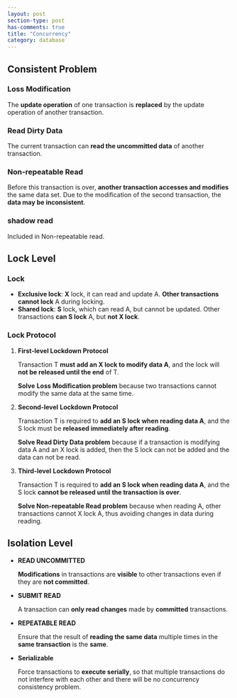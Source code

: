 ```yaml
---
layout: post
section-type: post
has-comments: true
title: "Concurrency"
category: database
---
```


## Consistent Problem

### Loss Modification

The **update operation** of one transaction is **replaced** by the update operation of another transaction. 


### Read Dirty Data

The current transaction can **read the uncommitted data** of another transaction.


### Non-repeatable Read

Before this transaction is over, **another transaction accesses and modifies** the same data set. Due to the modification of the second transaction, the **data may be inconsistent**.

### shadow read

Included in Non-repeatable read.

## Lock Level

### Lock

- **Exclusive lock**: **X** lock, it can read and update A. **Other transactions cannot lock** A during locking.
- **Shared lock**: **S** lock, which can read A, but cannot be updated. Other transactions **can S lock** A, but **not X lock**.


### Lock Protocol

1. **First-level Lockdown Protocol**
    
    Transaction T **must add an X lock to modify data A**, and the lock will **not be released until the end** of T.
    
    **Solve** **Loss Modification problem** because two transactions cannot modify the same data at the same time.
    
    
2. **Second-level** **Lockdown Protocol**
    
    Transaction T is required to **add an S lock when reading data A**, and the S lock must be **released immediately after reading**.
    
    **Solve Read Dirty Data problem** because if a transaction is modifying data A and an X lock is added, then the S lock can not be added and the data can not be read.
    
    
3. **Third-level** **Lockdown Protocol**
    
    Transaction T is required to **add an S lock when reading data A**, and the S lock **cannot be released until the transaction is over**.
    
    **Solve Non-repeatable Read problem** because when reading A, other transactions cannot X lock A, thus avoiding changes in data during reading.
    
    

## Isolation Level

- **READ UNCOMMITTED**
    
    **Modifications** in transactions are **visible** to other transactions even if they are **not committed**.
    
- **SUBMIT READ**
    
    A transaction can **only read changes** made by **committed** transactions. 
    
- **REPEATABLE READ**
    
    Ensure that the result of **reading the same data** multiple times in the **same transaction** is the **same**.
    
- **Serializable**
    
    Force transactions to **execute serially**, so that multiple transactions do not interfere with each other and there will be no concurrency consistency problem.
    